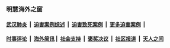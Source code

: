 
### 明慧海外之窗

####  [武汉肺炎](indexes/365.md?t=01212000) &nbsp;|&nbsp;  [迫害案例综述](indexes/328.md?t=01212000) &nbsp;|&nbsp; [迫害致死案例](indexes/277.md?t=01212000)  &nbsp;|&nbsp; [更多迫害案例](indexes/81.md?t=01212000)  &nbsp;|&nbsp; 
####  [时事评论](indexes/251.md?t=01212000) &nbsp;|&nbsp; [海外简讯](indexes/245.md?t=01212000)&nbsp;|&nbsp;  [社会支持](indexes/140.md?t=01212000) &nbsp;|&nbsp; [褒奖决议](indexes/282.md?t=01212000) &nbsp;|&nbsp; [社区报道](indexes/91.md?t=01212000)  &nbsp;|&nbsp; [天人之间](indexes/78.md?t=01212000) 

